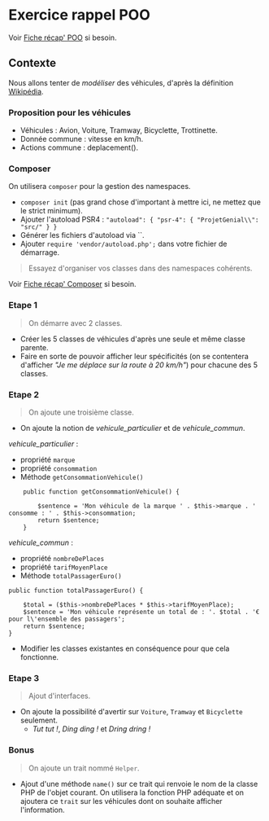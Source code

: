 # Exercice rappel POO

Voir [Fiche récap' POO](https://github.com/O-clock-Alumni/fiches-recap/blob/master/php/programmation-objet.md) si besoin.

## Contexte

Nous allons tenter de _modéliser_ des véhicules, d'après la définition [Wikipédia](https://fr.wikipedia.org/wiki/V%C3%A9hicule).

### Proposition pour les véhicules

- Véhicules : Avion, Voiture, Tramway, Bicyclette, Trottinette.
- Donnée commune : vitesse en km/h.
- Actions commune : deplacement().

### Composer

On utilisera `composer` pour la gestion des namespaces.

- `composer init` (pas grand chose d'important à mettre ici, ne mettez que le strict minimum).
- Ajouter l'autoload PSR4 : ```"autoload": {
  "psr-4": {
    "ProjetGenial\\": "src/"
  }
}```
- Générer les fichiers d'autoload via ``.
- Ajouter `require 'vendor/autoload.php';` dans votre fichier de démarrage.

> Essayez d'organiser vos classes dans des namespaces cohérents.

Voir [Fiche récap' Composer](https://github.com/O-clock-Alumnis/fiches-recap/blob/master/php/composer.md) si besoin.

### Etape 1

> On démarre avec 2 classes.

- Créer les 5 classes de véhicules d'après une seule et même classe parente.
- Faire en sorte de pouvoir afficher leur spécificités (on se contentera d'afficher _"Je me déplace sur la route à 20 km/h"_) pour chacune des 5 classes.

### Etape 2

> On ajoute une troisième classe.

- On ajoute la notion de _vehicule_particulier_ et de _vehicule_commun_.

_vehicule_particulier_  :

- propriété `marque`
- propriété `consommation`
- Méthode `getConsommationVehicule()`

```
    public function getConsommationVehicule() {
        
        $sentence = 'Mon véhicule de la marque ' . $this->marque . ' consomme : ' . $this->consommation;
        return $sentence;
    }
```

_vehicule_commun_  :

- propriété `nombreDePlaces`
- propriété `tarifMoyenPlace`
- Méthode `totalPassagerEuro()`

```
public function totalPassagerEuro() {
    
    $total = ($this->nombreDePlaces * $this->tarifMoyenPlace);
    $sentence = 'Mon véhicule représente un total de : '. $total . '€ pour l\'ensemble des passagers';
    return $sentence;
}
```

- Modifier les classes existantes en conséquence pour que cela fonctionne.

### Etape 3

> Ajout d'interfaces.

- On ajoute la possibilité d'avertir sur `Voiture`, `Tramway` et `Bicyclette` seulement.
    - _Tut tut !_, _Ding ding !_ et _Dring dring !_

### Bonus

> On ajoute un trait nommé `Helper`.

- Ajout d'une méthode `name()` sur ce trait qui renvoie le nom de la classe PHP de l'objet courant. On utilisera la fonction PHP adéquate et on ajoutera ce `trait` sur les véhicules dont on souhaite afficher l'information.

